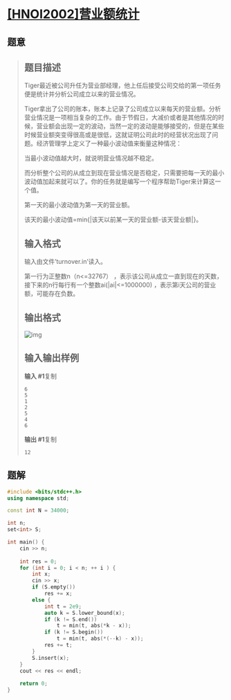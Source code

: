 #  [[HNOI2002]营业额统计](https://www.luogu.com.cn/problem/P2234)

## 题意

>   ## 题目描述
>
>   Tiger最近被公司升任为营业部经理，他上任后接受公司交给的第一项任务便是统计并分析公司成立以来的营业情况。
>
>   Tiger拿出了公司的账本，账本上记录了公司成立以来每天的营业额。分析营业情况是一项相当复杂的工作。由于节假日，大减价或者是其他情况的时候，营业额会出现一定的波动，当然一定的波动是能够接受的，但是在某些时候营业额突变得很高或是很低，这就证明公司此时的经营状况出现了问题。经济管理学上定义了一种最小波动值来衡量这种情况：
>
>   当最小波动值越大时，就说明营业情况越不稳定。
>
>   而分析整个公司的从成立到现在营业情况是否稳定，只需要把每一天的最小波动值加起来就可以了。你的任务就是编写一个程序帮助Tiger来计算这一个值。
>
>   第一天的最小波动值为第一天的营业额。
>
>   该天的最小波动值=min{|该天以前某一天的营业额-该天营业额|}。
>
>   ## 输入格式
>
>   输入由文件’turnover.in’读入。
>
>   第一行为正整数n（n<=32767） ，表示该公司从成立一直到现在的天数，接下来的n行每行有一个整数ai(|ai|<=1000000) ，表示第i天公司的营业额，可能存在负数。
>
>   ## 输出格式
>
>   ![img](https://cdn.luogu.com.cn/upload/pic/1298.png)
>
>   ## 输入输出样例
>
>   **输入 #1**复制
>
>   ```
>   6
>   5
>   1
>   2
>   5
>   4
>   6
>   ```
>
>   **输出 #1**复制
>
>   ```
>   12
>   ```

## 题解



```c++
#include <bits/stdc++.h>
using namespace std;

const int N = 34000;

int n;
set<int> S;

int main() {
    cin >> n;
    
    int res = 0;
    for (int i = 0; i < n; ++ i ) {
        int x;
        cin >> x;
        if (S.empty())
            res += x;
        else {
            int t = 2e9;
            auto k = S.lower_bound(x);
            if (k != S.end())
                t = min(t, abs(*k - x));
            if (k != S.begin())
                t = min(t, abs(*(--k) - x));
            res += t;
        }
        S.insert(x);
    }
    cout << res << endl;
    
    return 0;
}
```



```python3

```

